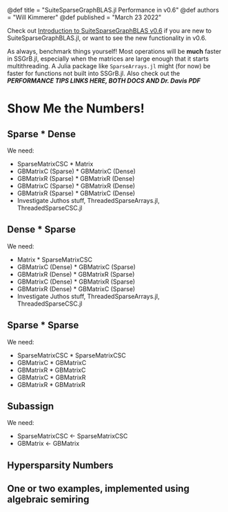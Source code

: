 @def title = "SuiteSparseGraphBLAS.jl Performance in v0.6"
@def authors = "Will Kimmerer"
@def published = "March 23 2022"

Check out [Introduction to SuiteSparseGraphBLAS v0.6](/blog/2022/03/SuiteSparseGraphBLAS_introduction.md) if you are new to SuiteSparseGraphBLAS.jl, or want to see the new functionality in v0.6.

As always, benchmark things yourself! Most operations will be **much** faster in SSGrB.jl, especially when the matrices are large enough that it starts multithreading. A Julia package like `SparseArrays.jl` might (for now) be faster for functions not built into SSGrB.jl. Also check out the ***PERFORMANCE TIPS LINKS HERE, BOTH DOCS AND Dr. Davis PDF***

# Show Me the Numbers!



## Sparse * Dense

We need:
- SparseMatrixCSC * Matrix
- GBMatrixC (Sparse) * GBMatrixC (Dense)
- GBMatrixR (Sparse) * GBMatrixR (Dense)
- GBMatrixC (Sparse) * GBMatrixR (Dense)
- GBMatrixR (Sparse) * GBMatrixC (Dense)
- Investigate Juthos stuff, ThreadedSparseArrays.jl, ThreadedSparseCSC.jl

## Dense * Sparse

We need:
- Matrix * SparseMatrixCSC
- GBMatrixC (Dense) * GBMatrixC (Sparse)
- GBMatrixR (Dense) * GBMatrixR (Sparse)
- GBMatrixC (Dense) * GBMatrixR (Sparse)
- GBMatrixR (Dense) * GBMatrixC (Sparse)
- Investigate Juthos stuff, ThreadedSparseArrays.jl, ThreadedSparseCSC.jl

## Sparse * Sparse

We need:
- SparseMatrixCSC * SparseMatrixCSC
- GBMatrixC * GBMatrixC
- GBMatrixR * GBMatrixC
- GBMatrixC * GBMatrixR
- GBMatrixR * GBMatrixR

## Subassign

We need:
- SparseMatrixCSC <- SparseMatrixCSC
- GBMatrix <- GBMatrix

## Hypersparsity Numbers

## One or two examples, implemented using algebraic semiring


